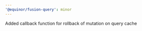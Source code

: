 ```yaml
---
'@equinor/fusion-query': minor
---
```


Added callback function for rollback of mutation on query cache
